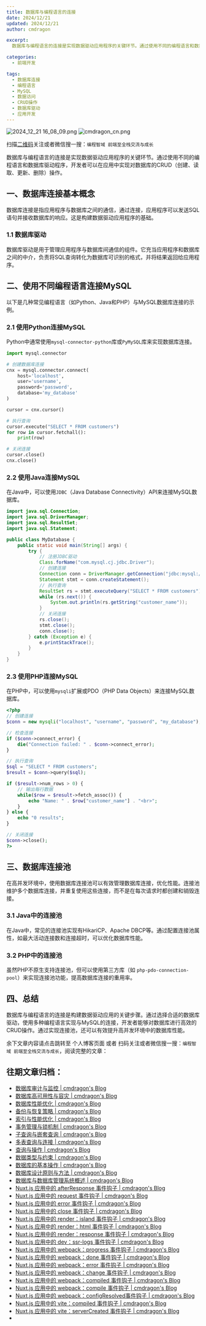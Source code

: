 ```yaml
---
title: 数据库与编程语言的连接
date: 2024/12/21
updated: 2024/12/21
author: cmdragon

excerpt:
  数据库与编程语言的连接是实现数据驱动应用程序的关键环节。通过使用不同的编程语言和数据库驱动程序，开发者可以在应用中实现对数据库的CRUD（创建、读取、更新、删除）操作。

categories:
  - 前端开发

tags:
  - 数据库连接
  - 编程语言
  - MySQL
  - 数据访问
  - CRUD操作
  - 数据库驱动
  - 应用开发
---
```


<img src="https://static.amd794.com/blog/images/2024_12_21 16_08_09.png@blog" title="2024_12_21 16_08_09.png" alt="2024_12_21 16_08_09.png"/>

<img src="https://api2.cmdragon.cn/upload/cmder/20250304_012821924.jpg" title="cmdragon_cn.png" alt="cmdragon_cn.png"/>


扫描[二维码](https://api2.cmdragon.cn/upload/cmder/20250304_012821924.jpg)关注或者微信搜一搜：`编程智域 前端至全栈交流与成长`


数据库与编程语言的连接是实现数据驱动应用程序的关键环节。通过使用不同的编程语言和数据库驱动程序，开发者可以在应用中实现对数据库的CRUD（创建、读取、更新、删除）操作。



## 一、数据库连接基本概念

数据库连接是指应用程序与数据库之间的通信，通过连接，应用程序可以发送SQL语句并接收数据库的响应。这是构建数据驱动应用程序的基础。

### 1.1 数据库驱动

数据库驱动是用于管理应用程序与数据库间通信的组件。它充当应用程序和数据库之间的中介，负责将SQL查询转化为数据库可识别的格式，并将结果返回给应用程序。

## 二、使用不同编程语言连接MySQL

以下是几种常见编程语言（如Python、Java和PHP）与MySQL数据库连接的示例。

### 2.1 使用Python连接MySQL

Python中通常使用`mysql-connector-python`库或`PyMySQL`库来实现数据库连接。

```python
import mysql.connector

# 创建数据库连接
cnx = mysql.connector.connect(
    host='localhost',
    user='username',
    password='password',
    database='my_database'
)

cursor = cnx.cursor()

# 执行查询
cursor.execute("SELECT * FROM customers")
for row in cursor.fetchall():
    print(row)

# 关闭连接
cursor.close()
cnx.close()
```

### 2.2 使用Java连接MySQL

在Java中，可以使用`JDBC`（Java Database Connectivity）API来连接MySQL数据库。

```java
import java.sql.Connection;
import java.sql.DriverManager;
import java.sql.ResultSet;
import java.sql.Statement;

public class MyDatabase {
    public static void main(String[] args) {
        try {
            // 注册JDBC驱动
            Class.forName("com.mysql.cj.jdbc.Driver");
            // 创建连接
            Connection conn = DriverManager.getConnection("jdbc:mysql://localhost/my_database", "username", "password");
            Statement stmt = conn.createStatement();
            // 执行查询
            ResultSet rs = stmt.executeQuery("SELECT * FROM customers");
            while (rs.next()) {
                System.out.println(rs.getString("customer_name"));
            }
            // 关闭连接
            rs.close();
            stmt.close();
            conn.close();
        } catch (Exception e) {
            e.printStackTrace();
        }
    }
}
```

### 2.3 使用PHP连接MySQL

在PHP中，可以使用`mysqli`扩展或PDO（PHP Data Objects）来连接MySQL数据库。

```php
<?php
// 创建连接
$conn = new mysqli("localhost", "username", "password", "my_database");

// 检查连接
if ($conn->connect_error) {
    die("Connection failed: " . $conn->connect_error);
}

// 执行查询
$sql = "SELECT * FROM customers";
$result = $conn->query($sql);

if ($result->num_rows > 0) {
    // 输出每行数据
    while($row = $result->fetch_assoc()) {
        echo "Name: " . $row["customer_name"] . "<br>";
    }
} else {
    echo "0 results";
}

// 关闭连接
$conn->close();
?>
```

## 三、数据库连接池

在高并发环境中，使用数据库连接池可以有效管理数据库连接，优化性能。连接池维护多个数据库连接，并重复使用这些连接，而不是在每次请求时都创建和销毁连接。

### 3.1 Java中的连接池

在Java中，常见的连接池实现有HikariCP、Apache DBCP等。通过配置连接池属性，如最大活动连接数和连接超时，可以优化数据库性能。

### 3.2 PHP中的连接池

虽然PHP不原生支持连接池，但可以使用第三方库（如 `php-pdo-connection-pool`）来实现连接池功能，提高数据库连接的重用率。

## 四、总结

数据库与编程语言的连接是构建数据驱动应用的关键步骤。通过选择合适的数据库驱动，使用多种编程语言实现与MySQL的连接，开发者能够对数据库进行高效的CRUD操作。通过实现连接池，还可以有效提升高并发环境中的数据库性能。

余下文章内容请点击跳转至 个人博客页面 或者 扫码关注或者微信搜一搜：`编程智域 前端至全栈交流与成长`，阅读完整的文章：

## 往期文章归档：

- [数据库审计与监控 | cmdragon's Blog](https://blog.cmdragon.cn/posts/b43392b9088f/)
- [数据库高可用性与容灾 | cmdragon's Blog](https://blog.cmdragon.cn/posts/a93af3924801/)
- [数据库性能优化 | cmdragon's Blog](https://blog.cmdragon.cn/posts/eb7202efbdae/)
- [备份与恢复策略 | cmdragon's Blog](https://blog.cmdragon.cn/posts/0f3edf9550ac/)
- [索引与性能优化 | cmdragon's Blog](https://blog.cmdragon.cn/posts/0fd4e9a4123a/)
- [事务管理与锁机制 | cmdragon's Blog](https://blog.cmdragon.cn/posts/21e8e33b5a0c/)
- [子查询与嵌套查询 | cmdragon's Blog](https://blog.cmdragon.cn/posts/ef7711d5077d/)
- [多表查询与连接 | cmdragon's Blog](https://blog.cmdragon.cn/posts/cbc5ebea2633/)
- [查询与操作 | cmdragon's Blog](https://blog.cmdragon.cn/posts/45016c6a3d2d/)
- [数据类型与约束 | cmdragon's Blog](https://blog.cmdragon.cn/posts/1aff87ac2263/)
- [数据库的基本操作 | cmdragon's Blog](https://blog.cmdragon.cn/posts/541c699d86de/)
- [数据库设计原则与方法 | cmdragon's Blog](https://blog.cmdragon.cn/posts/daf29831e102/)
- [数据库与数据库管理系统概述 | cmdragon's Blog](https://blog.cmdragon.cn/posts/dc1046549846/)
- [Nuxt.js 应用中的 afterResponse 事件钩子 | cmdragon's Blog](https://blog.cmdragon.cn/posts/d64fddbcad54/)
- [Nuxt.js 应用中的 request 事件钩子 | cmdragon's Blog](https://blog.cmdragon.cn/posts/0c461d69ac0d/)
- [Nuxt.js 应用中的 error 事件钩子 | cmdragon's Blog](https://blog.cmdragon.cn/posts/1bd4e4574b1a/)
- [Nuxt.js 应用中的 close 事件钩子 | cmdragon's Blog](https://blog.cmdragon.cn/posts/0bb0cade5fa2/)
- [Nuxt.js 应用中的 render：island 事件钩子 | cmdragon's Blog](https://blog.cmdragon.cn/posts/47bf55a8b641/)
- [Nuxt.js 应用中的 render：html 事件钩子 | cmdragon's Blog](https://blog.cmdragon.cn/posts/0f91c080fd2c/)
- [Nuxt.js 应用中的 render：response 事件钩子 | cmdragon's Blog](https://blog.cmdragon.cn/posts/3ce5250cec36/)
- [Nuxt.js 应用中的 dev：ssr-logs 事件钩子 | cmdragon's Blog](https://blog.cmdragon.cn/posts/1b63f35eebe8/)
- [Nuxt.js 应用中的 webpack：progress 事件钩子 | cmdragon's Blog](https://blog.cmdragon.cn/posts/533d23bcbe61/)
- [Nuxt.js 应用中的 webpack：done 事件钩子 | cmdragon's Blog](https://blog.cmdragon.cn/posts/3e8fa49cbd4b/)
- [Nuxt.js 应用中的 webpack：error 事件钩子 | cmdragon's Blog](https://blog.cmdragon.cn/posts/0fb47ad58e14/)
- [Nuxt.js 应用中的 webpack：change 事件钩子 | cmdragon's Blog](https://blog.cmdragon.cn/posts/43a57e843f48/)
- [Nuxt.js 应用中的 webpack：compiled 事件钩子 | cmdragon's Blog](https://blog.cmdragon.cn/posts/0b6ec5ce3d59/)
- [Nuxt.js 应用中的 webpack：compile 事件钩子 | cmdragon's Blog](https://blog.cmdragon.cn/posts/7336c7f0809e/)
- [Nuxt.js 应用中的 webpack：configResolved事件钩子 | cmdragon's Blog](https://blog.cmdragon.cn/posts/afe62aeeaf6f/)
- [Nuxt.js 应用中的 vite：compiled 事件钩子 | cmdragon's Blog](https://blog.cmdragon.cn/posts/973541933f38/)
- [Nuxt.js 应用中的 vite：serverCreated 事件钩子 | cmdragon's Blog](https://blog.cmdragon.cn/posts/ab7710befd8e/)
-

